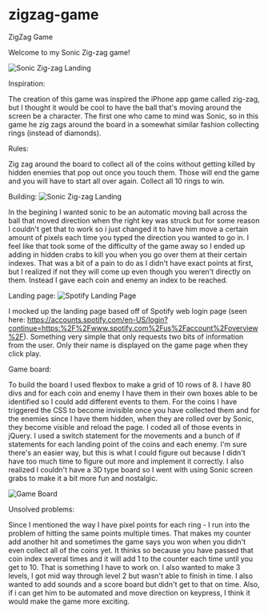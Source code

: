 # zigzag-game
ZigZag Game

Welcome to my Sonic Zig-zag game!

![Sonic Zig-zag Landing](http://imgur.com/a/pI6OA)


Inspiration:

The creation of this game was inspired the iPhone app game called zig-zag, but I thought it would be cool to have the ball that's moving around the screen be a character. The first one who came to mind was Sonic,
so in this game he zig zags around the board in a somewhat similar fashion collecting rings (instead of diamonds).

Rules:

Zig zag around the board to collect all of the coins without getting killed by hidden enemies that pop out once you touch them. Those 
will end the game and you will have to start all over again. Collect all 10 rings to win.



Building: 
![Sonic Zig-zag Landing](http://imgur.com/a/Nbl4k)

In the begining I wanted sonic to be an automatic moving ball across the ball that moved direction when the right key was struck but for some reason
I couldn't get that to work so i just changed it to have him move a certain amount of pixels each time you typed the direction you wanted to go in. I feel like
that took some of the difficulty of the game away so I ended up adding in hidden crabs to kill you when you go over them at their certain indexes. That was a bit of a pain to do as I didn't have exact points at first, but I realized if not they will come up even though you weren't directly on them.
Instead I gave each coin and enemy an index to be reached.

Landing page: 
![Spotify Landing Page](http://imgur.com/a/ypy3G)

I mocked up the landing page based off of Spotify web login page (seen here: https://accounts.spotify.com/en-US/login?continue=https:%2F%2Fwww.spotify.com%2Fus%2Faccount%2Foverview%2F). Something very simple that only requests two bits of information from the user. Only their name is displayed on the game page when they click play.


Game board: 

To build the board I used flexbox to make a grid of 10 rows of 8. I have 80 divs and for each coin and enemy I have them in their own boxes able to be identified so I could add different events to them. For the coins I have triggered the CSS to become invisible once you have collected them and for the enemies since I have them hidden, when they are rolled over by Sonic, they become visible and reload the page.
I coded all of those events in jQuery. I used a switch statement for the movements and a bunch of if statements for each landing point of the coins and each enemy. I'm sure there's an easier way, but this is what I could figure out because I didn't have too much time to figure out more and implement it correctly. I also realized I couldn't have a 3D type board so I went with using Sonic screen grabs to make it a bit more fun and nostalgic.

![Game Board](http://imgur.com/a/AGOwA)

Unsolved problems: 

Since I mentioned the way I have pixel points for each ring - I run into the problem of hitting the same points multiple times. That makes my counter add another hit and sometimes the game says you won when you didn't even collect all of the coins yet. It thinks so because you have passed that coin index several times and it will add 1 to the counter each time until you get to 10. That is something I have to work on. I also wanted to make 3 levels, I got mid way through level 2 but wasn't able to finish in time. I also wanted
to add sounds and a score board but didn't get to that on time. Also, if i can get him to be automated and move direction on keypress, I think it would make the game more exciting. 





